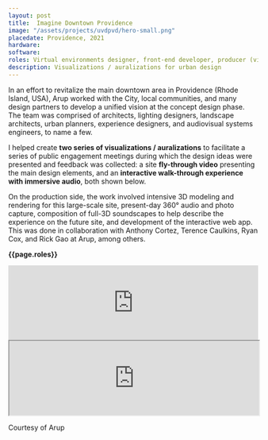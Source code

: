 ```yaml
---
layout: post
title:  Imagine Downtown Providence
image: "/assets/projects/uvdpvd/hero-small.png"
placedate: Providence, 2021
hardware:
software: 
roles: Virtual environments designer, front-end developer, producer (visualization, modeling, animation, rendering, sound design, post processing).
description: Visualizations / auralizations for urban design
---
```


<div class="project-narrative">
<p>In an effort to revitalize the main downtown area in Providence (Rhode Island, USA), Arup worked with the City, local communities, and many design partners to develop a unified vision at the concept design phase. The team was comprised of architects, lighting designers, landscape architects, urban planners, experience designers, and audiovisual systems engineers, to name a few.</p>

<p>I helped create <b>two series of visualizations / auralizations</b> to facilitate a series of public engagement meetings during which the design ideas were presented and feedback was collected: a site <b>fly-through video</b> presenting the main design elements, and an <b>interactive walk-through experience with immersive audio</b>, both shown below.</p>

<p>On the production side, the work involved intensive 3D modeling and rendering for this large-scale site, present-day 360° audio and photo capture, composition of full-3D soundscapes to help describe the experience on the future site, and development of the interactive web app. This was done in collaboration with Anthony Cortez, Terence Caulkins, Ryan Cox, and Rick Gao at Arup, among others.</p>

</div>

<div class="project-specifics">
	<p><b>{{page.roles}}</b></p>
</div>

<div class="project-media">
<div class="video-container"><iframe width="100%" src="https://www.youtube.com/embed/Lsn8WPd29RE" frameborder="0" allow="accelerometer; autoplay; clipboard-write; encrypted-media; gyroscope; picture-in-picture" allowfullscreen></iframe></div>

<div class="video-container"><iframe width="100%" src="https://virtualengage.arup.com/de2419791bce633d3651a85de79df0e6/"></iframe></div>

<p class="inline-descr">Courtesy of Arup</p>

